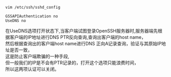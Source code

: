 `vim /etc/ssh/sshd_config`

```
GSSAPIAuthentication no
UseDNS no
```

在UseDNS选项打开状态下,当客户端试图登录OpenSSH服务器时,服务器端先根据客户端的IP地址进行DNS PTR反向查询,查询出客户端的host name，  
然后根据查询出的客户端host name进行DNS 正向A记录查询，验证与其原始IP地址是否一致，  
这是防止客户端欺骗的一种手段,  
但一般我们的IP是不会有PTR记录的，打开这个选项只能浪费时间，  
所以这两项认证可以关闭。

